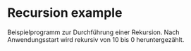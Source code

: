 # Recursion example

Beispielprogramm zur Durchführung einer Rekursion. Nach Anwendungsstart wird rekursiv von 10 bis 0 heruntergezählt.
